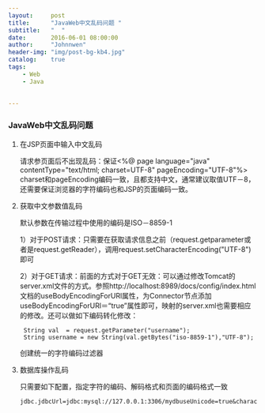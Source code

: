 ```yaml
---
layout:     post
title:      "JavaWeb中文乱码问题 "
subtitle:   "  "
date:       2016-06-01 08:00:00
author:     "Johnnwen"
header-img: "img/post-bg-kb4.jpg"
catalog:    true
tags:
    - Web
    - Java
  
    
---
```



### JavaWeb中文乱码问题

1. 在JSP页面中输入中文乱码

	请求参页面后不出现乱码：保证<%@ page language="java" contentType="text/html; charset=UTF-8" pageEncoding="UTF-8"%> charset和pageEncoding编码一致，且都支持中文，通常建议取值UTF－8，还需要保证浏览器的字符编码也和JSP的页面编码一致。

2. 获取中文参数值乱码

	默认参数在传输过程中使用的编码是ISO－8859-1

	1）对于POST请求：只需要在获取请求信息之前（request.getparameter或者是request.getReader），调用request.setCharacterEncoding("UTF-8")即可
	
	2）对于GET请求：前面的方式对于GET无效：可以通过修改Tomcat的server.xml文件的方式。参照http://localhost:8989/docs/config/index.html文档的useBodyEncodingForURl属性，为Connector节点添加useBodyEncodingForURl＝“true”属性即可，映射的server.xml也需要相应的修改。还可以做如下编码转化修改：
	
		String val  = request.getParameter("username");
		String username = new String(val.getBytes("iso-8859-1"),"UTF-8"); 
		
	创建统一的字符编码过滤器
		
		
3.  数据库操作乱码

	只需要如下配置，指定字符的编码、解码格式和页面的编码格式一致

		jdbc.jdbcUrl=jdbc:mysql://127.0.0.1:3306/mydbuseUnicode=true&characterEncoding=utf8
		





